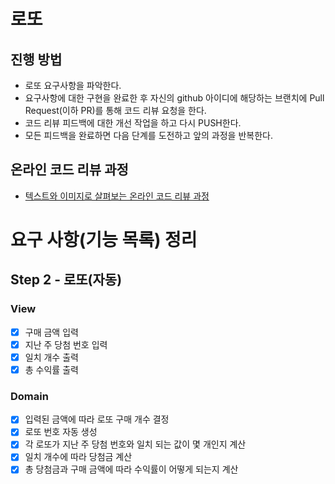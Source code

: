 # 로또
## 진행 방법
* 로또 요구사항을 파악한다.
* 요구사항에 대한 구현을 완료한 후 자신의 github 아이디에 해당하는 브랜치에 Pull Request(이하 PR)를 통해 코드 리뷰 요청을 한다.
* 코드 리뷰 피드백에 대한 개선 작업을 하고 다시 PUSH한다.
* 모든 피드백을 완료하면 다음 단계를 도전하고 앞의 과정을 반복한다.

## 온라인 코드 리뷰 과정
* [텍스트와 이미지로 살펴보는 온라인 코드 리뷰 과정](https://github.com/next-step/nextstep-docs/tree/master/codereview)

# 요구 사항(기능 목록) 정리
## Step 2 - 로또(자동)
### View
- [X] 구매 금액 입력
- [X] 지난 주 당첨 번호 입력
- [X] 일치 개수 출력
- [X] 총 수익률 출력
### Domain
- [X] 입력된 금액에 따라 로또 구매 개수 결정
- [X] 로또 번호 자동 생성
- [X] 각 로또가 지난 주 당첨 번호와 일치 되는 값이 몇 개인지 계산
- [X] 일치 개수에 따라 당첨금 계산
- [X] 총 당첨금과 구매 금액에 따라 수익률이 어떻게 되는지 계산
